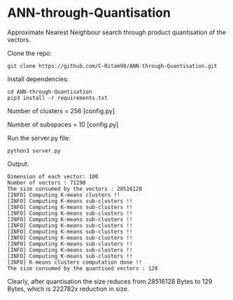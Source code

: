 # ANN-through-Quantisation
Approximate Nearest Neighbour search through product quantisation of the vectors.

Clone the repo:
```
git clone https://github.com/C-Ritam98/ANN-through-Quantisation.git
```
Install dependencies:
```
cd ANN-through-Quantisation
pip3 install -r requirements.txt
```
Number of clusters = 256 [config.py]

Number of subspaces = 10 [config.py]

Run the server.py file:
```
python3 server.py
```

Output:
```
Dimension of each vector: 100
Number of vectors : 71290
The size consumed by the vectors : 28516128
[INFO] Computing K-means clusters !!
[INFO] Computing K-means sub-clusters !!
[INFO] Computing K-means sub-clusters !!
[INFO] Computing K-means sub-clusters !!
[INFO] Computing K-means sub-clusters !!
[INFO] Computing K-means sub-clusters !!
[INFO] Computing K-means sub-clusters !!
[INFO] Computing K-means sub-clusters !!
[INFO] Computing K-means sub-clusters !!
[INFO] Computing K-means sub-clusters !!
[INFO] Computing K-means sub-clusters !!
[INFO] K-means clusters computation done !!
The size consumed by the quantised vectors : 128
```
Clearly, after quantisation the size reduces from 28516128 Bytes to 129 Bytes, which is 222782x reduction in size.
